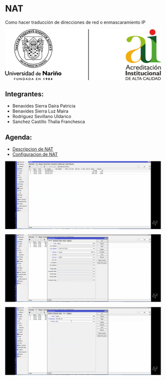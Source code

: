 # NAT
Como hacer traducción de direcciones de red o enmascaramiento IP 

![NAT](./img/logos.png)


## Integrantes:

* Benavides Sierra Daira Patricia
* Benavides Sierra Luz Maira
* Rodriguez Sevillano Uldarico
* Sanchez Castillo Thalia Franchesca

## Agenda:
* [Descripcion de NAT](./descripcion.md)
* [Configuracion de NAT](./configuracion.md)


![]( Screenshot_2022-10-20-15-58-26-043_com.google.android.youtube.jpg)

![]( Screenshot_2022-10-20-15-59-58-847_com.google.android.youtube.jpg)

![]( Screenshot_2022-10-20-16-00-41-630_com.google.android.youtube.jpg)
